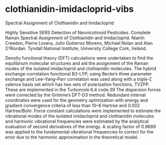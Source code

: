 # clothianidin-imidacloprid-vibs
Spectral Assignment of Clothianidin and Imidacloprid

Highly Sensitive SERS Detection of Neonicotinoid Pesticides.
Complete Raman Spectral Assignment of Clothianidin and Imidacloprid.
Niamh Creedon, Pierre Lovera, Julio Gutierrez Moreno, Michael Nolan and Alan O’Riordan.
Tyndall National Institute, University College Cork, Ireland.

Density functional theory (DFT) calculations were undertaken to find the equilibrium molecular
structures and aid the assignment of the Raman modes of the isolated imidacloprid and clothianidin
molecules. The hybrid exchange-correlation functional B3-LYP, using Becke’s three parameter
exchange and Lee–Yang–Parr correlation was used along with a triple-ζ valence basis set which has
two sets of polarization functions, TVZPP. These are implemented in the Turbomole 6.4 code.39 The
dispersion forces were corrected by the Grimme’s DFT-D3 method. Redundant internal coordinates
were used for the geometry optimization with energy and gradient convergence criteria of less than
10–6 Hartree and 0.002 Hartree/Bohr. Force constant calculations were implemented to estimate
the vibrational modes of the isolated imidacloprid and clothianidin molecules and harmonic
vibrational frequencies were estimated by the analytical evaluation of second derivatives of the
energy. A scaling factor of 0.9669 was applied to the fundamental vibrational frequencies to
correct for the error due to the harmonic approximation in the theoretical model. 
